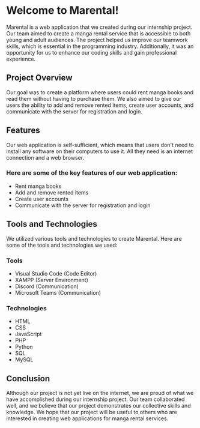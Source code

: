 <h1>Welcome to Marental!</h1>

<p>Marental is a web application that we created during our internship project. Our team aimed to create a manga rental service that is accessible to both young and adult audiences. The project helped us improve our teamwork skills, which is essential in the programming industry. Additionally, it was an opportunity for us to enhance our coding skills and gain professional experience.</p>

<h2>Project Overview</h2>
<p>Our goal was to create a platform where users could rent manga books and read them without having to purchase them. We also aimed to give our users the ability to add and remove rented items, create user accounts, and communicate with the server for registration and login.</p>

<h2>Features</h2>
<p>Our web application is self-sufficient, which means that users don't need to install any software on their computers to use it. All they need is an internet connection and a web browser.</p>

<h3>Here are some of the key features of our web application:</h3>
<ul>
<li>Rent manga books</li>
<li>Add and remove rented items</li>
<li>Create user accounts</li>
<li>Communicate with the server for registration and login</li>
</ul>

<h2>Tools and Technologies</h2>
<p>We utilized various tools and technologies to create Marental. Here are some of the tools and technologies we used:</p>

<h3>Tools</h3>
<ul>
<li>Visual Studio Code (Code Editor)</li>
<li>XAMPP (Server Environment)</li>
<li>Discord (Communication)</li>
<li>Microsoft Teams (Communication)</li>
</ul>

<h3>Technologies</h3>
<ul>
<li>HTML</li>
<li>CSS</li>
<li>JavaScript</li>
<li>PHP</li>
<li>Python</li>
<li>SQL</li>
<li>MySQL</li>
</ul>

<h2>Conclusion</h2>
<p>Although our project is not yet live on the internet, we are proud of what we have accomplished during our internship project. Our team collaborated well, and we believe that our project demonstrates our collective skills and knowledge. We hope that our project will be useful to others who are interested in creating web applications for manga rental services.</p>
